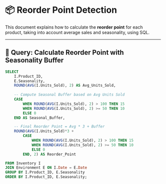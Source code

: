 # 📦 Reorder Point Detection

This document explains how to calculate the **reorder point** for each product, taking into account average sales and seasonality, using SQL.

---

## 📝 Query: Calculate Reorder Point with Seasonality Buffer

```sql
SELECT 
    I.Product_ID,
    E.Seasonality,
    ROUND(AVG(I.Units_Sold), 2) AS Avg_Units_Sold,
    
    -- Compute Seasonal Buffer based on Avg Units Sold
    CASE 
        WHEN ROUND(AVG(I.Units_Sold), 2) > 100 THEN 15
        WHEN ROUND(AVG(I.Units_Sold), 2) >= 50 THEN 10
        ELSE 0
    END AS Seasonal_Buffer,

    -- Final Reorder Point = Avg * 3 + Buffer
    ROUND(AVG(I.Units_Sold)*3 + 
        CASE 
            WHEN ROUND(AVG(I.Units_Sold), 2) > 100 THEN 15
            WHEN ROUND(AVG(I.Units_Sold), 2) >= 50 THEN 10
            ELSE 0
        END, 2) AS Reorder_Point

FROM Inventory I
JOIN Environment E ON I.Date = E.Date
GROUP BY I.Product_ID, E.Seasonality
ORDER BY I.Product_ID, E.Seasonality;
```